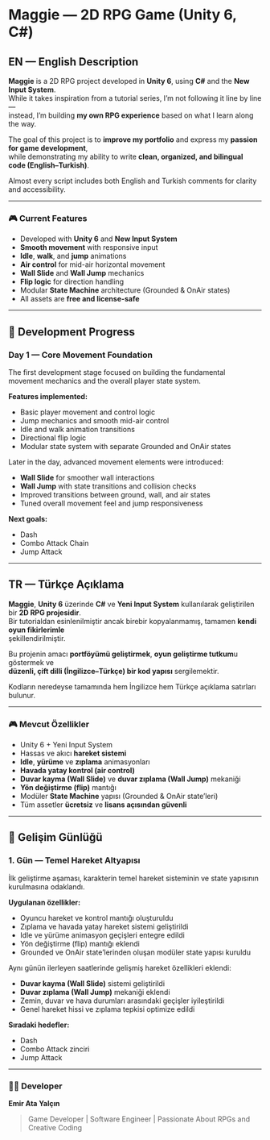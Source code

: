 # Maggie — 2D RPG Game (Unity 6, C#)

## EN — English Description

**Maggie** is a 2D RPG project developed in **Unity 6**, using **C#** and the **New Input System**.  
While it takes inspiration from a tutorial series, I’m not following it line by line —  
instead, I’m building **my own RPG experience** based on what I learn along the way.

The goal of this project is to **improve my portfolio** and express my **passion for game development**,  
while demonstrating my ability to write **clean, organized, and bilingual code (English–Turkish)**.

Almost every script includes both English and Turkish comments for clarity and accessibility.

---

### 🎮 Current Features
- Developed with **Unity 6** and **New Input System**  
- **Smooth movement** with responsive input  
- **Idle**, **walk**, and **jump** animations  
- **Air control** for mid-air horizontal movement  
- **Wall Slide** and **Wall Jump** mechanics  
- **Flip logic** for direction handling  
- Modular **State Machine** architecture (Grounded & OnAir states)  
- All assets are **free and license-safe**

---

## 📅 Development Progress

### Day 1 — Core Movement Foundation

The first development stage focused on building the fundamental movement mechanics and the overall player state system.

**Features implemented:**
- Basic player movement and control logic  
- Jump mechanics and smooth mid-air control  
- Idle and walk animation transitions  
- Directional flip logic  
- Modular state system with separate Grounded and OnAir states  

Later in the day, advanced movement elements were introduced:  
- **Wall Slide** for smoother wall interactions  
- **Wall Jump** with state transitions and collision checks  
- Improved transitions between ground, wall, and air states  
- Tuned overall movement feel and jump responsiveness  

**Next goals:**  
- Dash 
- Combo Attack Chain  
- Jump Attack  

---

## TR — Türkçe Açıklama

**Maggie**, **Unity 6** üzerinde **C#** ve **Yeni Input System** kullanılarak geliştirilen bir **2D RPG projesidir**.  
Bir tutorialdan esinlenilmiştir ancak birebir kopyalanmamış, tamamen **kendi oyun fikirlerimle**  
şekillendirilmiştir.

Bu projenin amacı **portföyümü geliştirmek**, **oyun geliştirme tutkum**u göstermek ve  
**düzenli, çift dilli (İngilizce–Türkçe) bir kod yapısı** sergilemektir.

Kodların neredeyse tamamında hem İngilizce hem Türkçe açıklama satırları bulunur.

---

### 🎮 Mevcut Özellikler
- Unity 6 + Yeni Input System  
- Hassas ve akıcı **hareket sistemi**  
- **Idle**, **yürüme** ve **zıplama** animasyonları  
- **Havada yatay kontrol (air control)**  
- **Duvar kayma (Wall Slide)** ve **duvar zıplama (Wall Jump)** mekaniği  
- **Yön değiştirme (flip)** mantığı  
- Modüler **State Machine** yapısı (Grounded & OnAir state’leri)  
- Tüm assetler **ücretsiz** ve **lisans açısından güvenli**

---

## 📅 Gelişim Günlüğü

### 1. Gün — Temel Hareket Altyapısı

İlk geliştirme aşaması, karakterin temel hareket sisteminin ve state yapısının kurulmasına odaklandı.

**Uygulanan özellikler:**
- Oyuncu hareket ve kontrol mantığı oluşturuldu  
- Zıplama ve havada yatay hareket sistemi geliştirildi  
- Idle ve yürüme animasyon geçişleri entegre edildi  
- Yön değiştirme (flip) mantığı eklendi  
- Grounded ve OnAir state’lerinden oluşan modüler state yapısı kuruldu  

Aynı günün ilerleyen saatlerinde gelişmiş hareket özellikleri eklendi:  
- **Duvar kayma (Wall Slide)** sistemi geliştirildi  
- **Duvar zıplama (Wall Jump)** mekaniği eklendi  
- Zemin, duvar ve hava durumları arasındaki geçişler iyileştirildi  
- Genel hareket hissi ve zıplama tepkisi optimize edildi  

**Sıradaki hedefler:**  
- Dash 
- Combo Attack zinciri  
- Jump Attack  

---

### 👨‍💻 Developer
**Emir Ata Yalçın**  
> Game Developer | Software Engineer | Passionate About RPGs and Creative Coding
